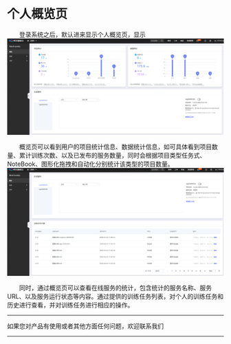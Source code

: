 # 个人概览页

　　登录系统之后，默认进来显示个人概览页，显示
![个人概览页](../../../../image/AI-and-Machine-Learning/NeuFoundry/8.1.4/8.1.4.1/1.png "个人概览页")

　　概览页可以看到用户的项目统计信息、数据统计信息，如可具体看到项目数量、累计训练次数、以及已发布的服务数量，同时会根据项目类型任务式、NoteBook、图形化拖拽和自动化分别统计该类型的项目数量。
![个人概览页2](../../../../image/AI-and-Machine-Learning/NeuFoundry/8.1.4/8.1.4.1/2.png "个人概览页2")

　　同时，通过概览页可以查看在线服务的统计，包含统计的服务名称、服务URL、以及服务运行状态等内容。通过提供的训练任务列表，对个人的训练任务和历史进行查看，并对训练任务进行相应的操作。

---

如果您对产品有使用或者其他方面任何问题，欢迎联系我们

---
